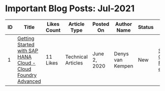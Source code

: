 # Important Blog Posts: Jul-2021
|ID|Title| Likes Count | Article Type | Posted On | Author Name | Status | #TAGS |
|---------------|---------------|---------------|---------------|---------------|---------------|---------------|---------------|
|1| [Getting Started with SAP HANA Cloud - Cloud Foundry Advanced](https://blogs.sap.com/2020/06/02/getting-started-with-sap-hana-cloud-part-iv-hands-on-video-tutorials/) | 11 Likes | Technical Articles | June 2, 2020 | Denys van Kempen | New | [SAP BTP, Cloud Foundry environment](https:\/\/blogs.sap.com\/tags\/73555000100800000287\/)
